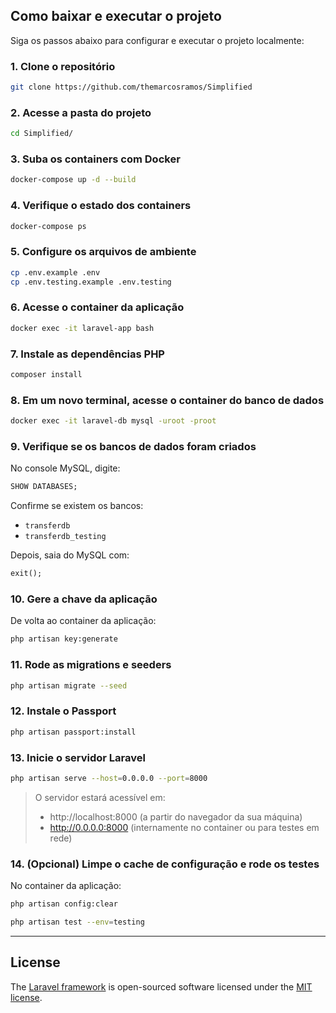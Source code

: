 
## Como baixar e executar o projeto

Siga os passos abaixo para configurar e executar o projeto localmente:

### 1. Clone o repositório

```bash
git clone https://github.com/themarcosramos/Simplified
```

### 2. Acesse a pasta do projeto

```bash
cd Simplified/
```

### 3. Suba os containers com Docker

```bash
docker-compose up -d --build
```

### 4. Verifique o estado dos containers

```bash
docker-compose ps
```

### 5. Configure os arquivos de ambiente

```bash
cp .env.example .env
cp .env.testing.example .env.testing
```

### 6. Acesse o container da aplicação

```bash
docker exec -it laravel-app bash
```

### 7. Instale as dependências PHP

```bash
composer install
```

### 8. Em um novo terminal, acesse o container do banco de dados

```bash
docker exec -it laravel-db mysql -uroot -proot
```

### 9. Verifique se os bancos de dados foram criados

No console MySQL, digite:

```sql
SHOW DATABASES;
```

Confirme se existem os bancos:

- `transferdb`
- `transferdb_testing`

Depois, saia do MySQL com:

```sql
exit();
```

### 10. Gere a chave da aplicação

De volta ao container da aplicação:

```bash
php artisan key:generate
```

### 11. Rode as migrations e seeders

```bash
php artisan migrate --seed
```

### 12. Instale o Passport

```bash
php artisan passport:install
```

### 13. Inicie o servidor Laravel

```bash
php artisan serve --host=0.0.0.0 --port=8000
```

> O servidor estará acessível em:
> - http://localhost:8000 (a partir do navegador da sua máquina)
> - http://0.0.0.0:8000 (internamente no container ou para testes em rede)


### 14. (Opcional) Limpe o cache de configuração e rode os testes

No container da aplicação:

```bash
php artisan config:clear
```
```bash
php artisan test --env=testing
```
---

### 


## 



## License

The [Laravel framework](https://laravel.com) is open-sourced software licensed under the [MIT license](https://opensource.org/licenses/MIT).
